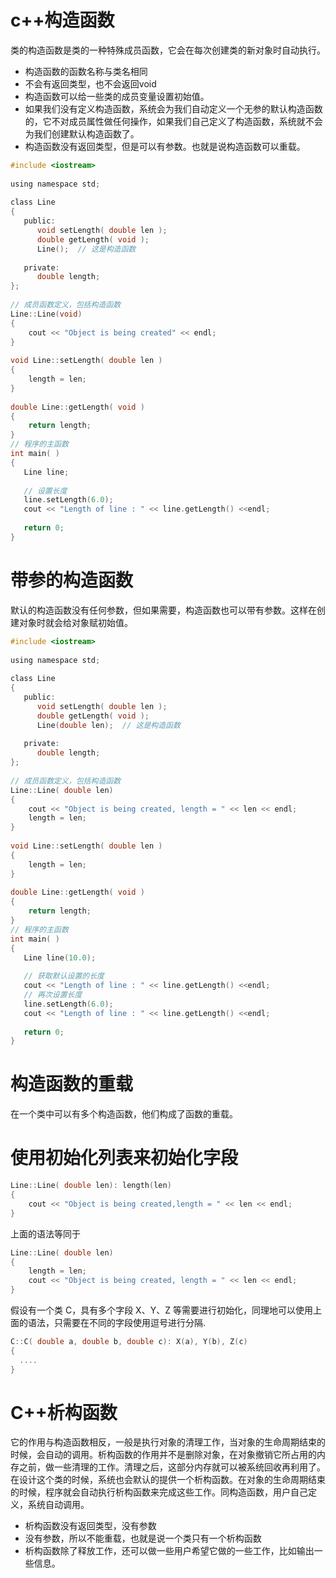 # c++构造函数
类的构造函数是类的一种特殊成员函数，它会在每次创建类的新对象时自动执行。
* 构造函数的函数名称与类名相同
* 不会有返回类型，也不会返回void
* 构造函数可以给一些类的成员变量设置初始值。
* 如果我们没有定义构造函数，系统会为我们自动定义一个无参的默认构造函数的，它不对成员属性做任何操作，如果我们自己定义了构造函数，系统就不会为我们创建默认构造函数了。
* 构造函数没有返回类型，但是可以有参数。也就是说构造函数可以重载。


```c
#include <iostream>
 
using namespace std;
 
class Line
{
   public:
      void setLength( double len );
      double getLength( void );
      Line();  // 这是构造函数
 
   private:
      double length;
};
 
// 成员函数定义，包括构造函数
Line::Line(void)
{
    cout << "Object is being created" << endl;
}
 
void Line::setLength( double len )
{
    length = len;
}
 
double Line::getLength( void )
{
    return length;
}
// 程序的主函数
int main( )
{
   Line line;
 
   // 设置长度
   line.setLength(6.0); 
   cout << "Length of line : " << line.getLength() <<endl;
 
   return 0;
}
```
# 带参的构造函数
默认的构造函数没有任何参数，但如果需要，构造函数也可以带有参数。这样在创建对象时就会给对象赋初始值。
```c
#include <iostream>
 
using namespace std;
 
class Line
{
   public:
      void setLength( double len );
      double getLength( void );
      Line(double len);  // 这是构造函数
 
   private:
      double length;
};
 
// 成员函数定义，包括构造函数
Line::Line( double len)
{
    cout << "Object is being created, length = " << len << endl;
    length = len;
}
 
void Line::setLength( double len )
{
    length = len;
}
 
double Line::getLength( void )
{
    return length;
}
// 程序的主函数
int main( )
{
   Line line(10.0);
 
   // 获取默认设置的长度
   cout << "Length of line : " << line.getLength() <<endl;
   // 再次设置长度
   line.setLength(6.0); 
   cout << "Length of line : " << line.getLength() <<endl;
 
   return 0;
}
```
# 构造函数的重载
在一个类中可以有多个构造函数，他们构成了函数的重载。

# 使用初始化列表来初始化字段
```c
Line::Line( double len): length(len)
{
    cout << "Object is being created,length = " << len << endl;
}
```
上面的语法等同于
```c
Line::Line( double len)
{
    length = len;
    cout << "Object is being created, length = " << len << endl;
}
```
假设有一个类 C，具有多个字段 X、Y、Z 等需要进行初始化，同理地可以使用上面的语法，只需要在不同的字段使用逗号进行分隔.
```c
C::C( double a, double b, double c): X(a), Y(b), Z(c)
{
  ....
}
```
# C++析构函数
它的作用与构造函数相反，一般是执行对象的清理工作，当对象的生命周期结束的时候，会自动的调用。析构函数的作用并不是删除对象，在对象撤销它所占用的内存之前，做一些清理的工作。清理之后，这部分内存就可以被系统回收再利用了。在设计这个类的时候，系统也会默认的提供一个析构函数。在对象的生命周期结束的时候，程序就会自动执行析构函数来完成这些工作。同构造函数，用户自己定义，系统自动调用。
* 析构函数没有返回类型，没有参数
* 没有参数，所以不能重载，也就是说一个类只有一个析构函数
* 析构函数除了释放工作，还可以做一些用户希望它做的一些工作，比如输出一些信息。